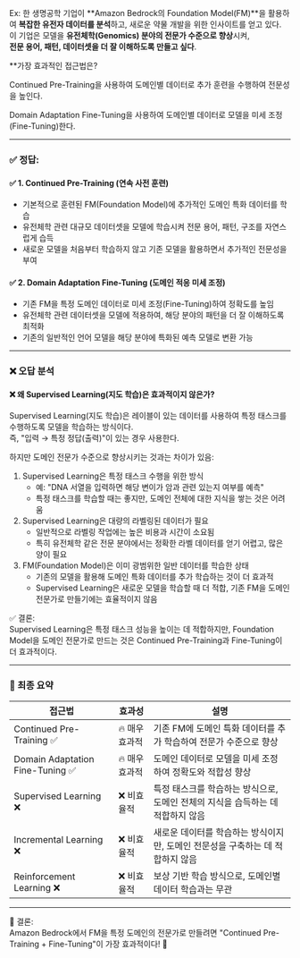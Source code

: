 Ex: 한 생명공학 기업이 **Amazon Bedrock의 Foundation Model(FM)**을 활용하여 **복잡한 유전자 데이터를 분석**하고, 새로운 약물 개발을 위한 인사이트를 얻고 있다.  
이 기업은 모델을 **유전체학(Genomics) 분야의 전문가 수준으로 향상**시켜,  
**전문 용어, 패턴, 데이터셋을 더 잘 이해하도록 만들고 싶다**.

**가장 효과적인 접근법은?

Continued Pre-Training을 사용하여 도메인별 데이터로 추가 훈련을 수행하여 전문성을 높인다.

 Domain Adaptation Fine-Tuning을 사용하여 도메인별 데이터로 모델을 미세 조정(Fine-Tuning)한다.

---

### ✅ 정답:

#### ✅ 1. Continued Pre-Training (연속 사전 훈련)

- 기본적으로 훈련된 FM(Foundation Model)에 추가적인 도메인 특화 데이터를 학습
- 유전체학 관련 대규모 데이터셋을 모델에 학습시켜 전문 용어, 패턴, 구조를 자연스럽게 습득
- 새로운 모델을 처음부터 학습하지 않고 기존 모델을 활용하면서 추가적인 전문성을 부여

#### ✅ 2. Domain Adaptation Fine-Tuning (도메인 적응 미세 조정)

- 기존 FM을 특정 도메인 데이터로 미세 조정(Fine-Tuning)하여 정확도를 높임
- 유전체학 관련 데이터셋을 모델에 적용하여, 해당 분야의 패턴을 더 잘 이해하도록 최적화
- 기존의 일반적인 언어 모델을 해당 분야에 특화된 예측 모델로 변환 가능

---

### ❌ 오답 분석

#### ❌ 왜 Supervised Learning(지도 학습)은 효과적이지 않은가?

Supervised Learning(지도 학습)은 레이블이 있는 데이터를 사용하여 특정 태스크를 수행하도록 모델을 학습하는 방식이다.  
즉, "입력 → 특정 정답(출력)"이 있는 경우 사용한다.

하지만 도메인 전문가 수준으로 향상시키는 것과는 차이가 있음:

1. Supervised Learning은 특정 태스크 수행을 위한 방식
    - 예: "DNA 서열을 입력하면 해당 변이가 암과 관련 있는지 여부를 예측"
    - 특정 태스크를 학습할 때는 좋지만, 도메인 전체에 대한 지식을 쌓는 것은 어려움
2. Supervised Learning은 대량의 라벨링된 데이터가 필요
    - 일반적으로 라벨링 작업에는 높은 비용과 시간이 소요됨
    - 특히 유전체학 같은 전문 분야에서는 정확한 라벨 데이터를 얻기 어렵고, 많은 양이 필요
3. FM(Foundation Model)은 이미 광범위한 일반 데이터를 학습한 상태
    - 기존의 모델을 활용해 도메인 특화 데이터를 추가 학습하는 것이 더 효과적
    - Supervised Learning은 새로운 모델을 학습할 때 더 적합, 기존 FM을 도메인 전문가로 만들기에는 효율적이지 않음

✅ 결론:  
Supervised Learning은 특정 태스크 성능을 높이는 데 적합하지만, Foundation Model을 도메인 전문가로 만드는 것은 Continued Pre-Training과 Fine-Tuning이 더 효과적이다.

---

### 📌 최종 요약

| 접근법                             | 효과성       | 설명                                            |
| ------------------------------- | --------- | --------------------------------------------- |
| Continued Pre-Training ✅        | 🔥 매우 효과적 | 기존 FM에 도메인 특화 데이터를 추가 학습하여 전문가 수준으로 향상        |
| Domain Adaptation Fine-Tuning ✅ | 🔥 매우 효과적 | 도메인 데이터로 모델을 미세 조정하여 정확도와 적합성 향상              |
| Supervised Learning ❌           | ❌ 비효율적    | 특정 태스크를 학습하는 방식으로, 도메인 전체의 지식을 습득하는 데 적합하지 않음 |
| Incremental Learning ❌          | ❌ 비효율적    | 새로운 데이터를 학습하는 방식이지만, 도메인 전문성을 구축하는 데 적합하지 않음  |
| Reinforcement Learning ❌        | ❌ 비효율적    | 보상 기반 학습 방식으로, 도메인별 데이터 학습과는 무관               |

---

🎯 결론:  
Amazon Bedrock에서 FM을 특정 도메인의 전문가로 만들려면 "Continued Pre-Training + Fine-Tuning"이 가장 효과적이다! 🚀